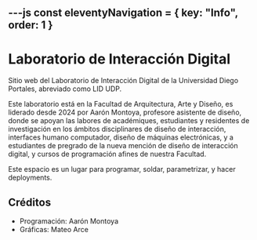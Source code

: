 ---js
const eleventyNavigation = {
 key: "Info",
 order: 1
}
---

# Laboratorio de Interacción Digital

Sitio web del Laboratorio de Interacción Digital de la Universidad Diego Portales, abreviado como LID UDP.

Este laboratorio está en la Facultad de Arquitectura, Arte y Diseño, es liderado desde 2024 por Aarón Montoya, profesore asistente de diseño, donde se apoyan las labores de académiques, estudiantes y residentes de investigación en los ámbitos disciplinares de diseño de interacción, interfaces humano computador, diseño de máquinas electrónicas, y a estudiantes de pregrado de la nueva mención de diseño de interacción digital, y cursos de programación afines de nuestra Facultad.

Este espacio es un lugar para programar, soldar, parametrizar, y hacer deployments.

## Créditos

* Programación: Aarón Montoya
* Gráficas: Mateo Arce
